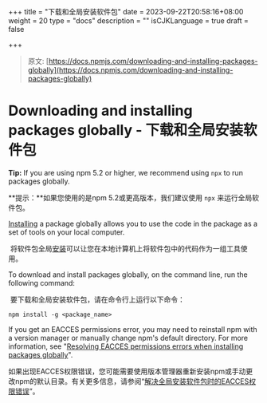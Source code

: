 +++
title = "下载和全局安装软件包"
date = 2023-09-22T20:58:16+08:00
weight = 20
type = "docs"
description = ""
isCJKLanguage = true
draft = false

+++

> 原文: [https://docs.npmjs.com/downloading-and-installing-packages-globally](https://docs.npmjs.com/downloading-and-installing-packages-globally)

# Downloading and installing packages globally - 下载和全局安装软件包

**Tip:** If you are using npm 5.2 or higher, we recommend using `npx` to run packages globally.

**提示：**如果您使用的是npm 5.2或更高版本，我们建议使用 `npx` 来运行全局软件包。

[Installing](https://docs.npmjs.com/cli/install) a package globally allows you to use the code in the package as a set of tools on your local computer.

​	将软件包全局[安装](https://docs.npmjs.com/cli/install)可以让您在本地计算机上将软件包中的代码作为一组工具使用。

To download and install packages globally, on the command line, run the following command:

​	要下载和全局安装软件包，请在命令行上运行以下命令：

```
npm install -g <package_name>
```

If you get an EACCES permissions error, you may need to reinstall npm with a version manager or manually change npm's default directory. For more information, see "[Resolving EACCES permissions errors when installing packages globally](resolving-eacces-permissions-errors-when-installing-packages-globally)".

​	如果出现EACCES权限错误，您可能需要使用版本管理器重新安装npm或手动更改npm的默认目录。有关更多信息，请参阅“[解决全局安装软件包时的EACCES权限错误](解决全局安装软件包时的EACCES权限错误)”。
